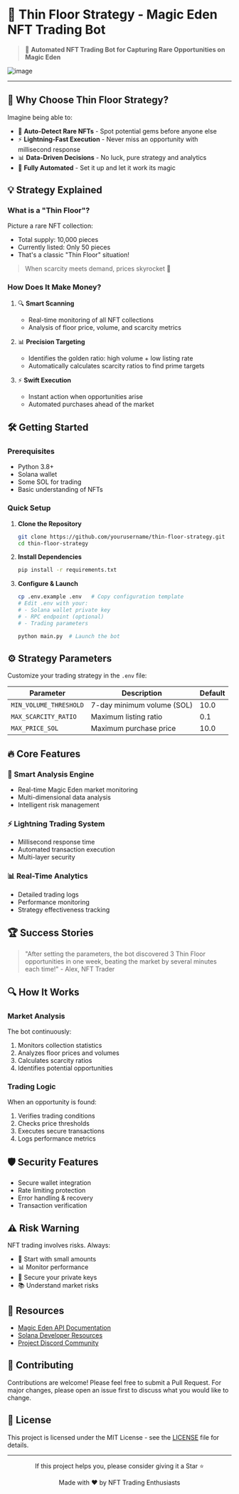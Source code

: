# 🎯 Thin Floor Strategy - Magic Eden NFT Trading Bot

> 🚀 **Automated NFT Trading Bot for Capturing Rare Opportunities on Magic Eden**

![image](https://github.com/user-attachments/assets/65b1d659-334c-4781-a5e7-7abcb80c73d5)


---

## 🌟 Why Choose Thin Floor Strategy?

Imagine being able to:

- 🎯 **Auto-Detect Rare NFTs** - Spot potential gems before anyone else
- ⚡ **Lightning-Fast Execution** - Never miss an opportunity with millisecond response
- 📊 **Data-Driven Decisions** - No luck, pure strategy and analytics
- 🤖 **Fully Automated** - Set it up and let it work its magic

## 💡 Strategy Explained

### What is a "Thin Floor"?

Picture a rare NFT collection:
- Total supply: 10,000 pieces
- Currently listed: Only 50 pieces
- That's a classic "Thin Floor" situation!

> When scarcity meets demand, prices skyrocket 🚀

### How Does It Make Money?

1. 🔍 **Smart Scanning**
   - Real-time monitoring of all NFT collections
   - Analysis of floor price, volume, and scarcity metrics

2. 📊 **Precision Targeting**
   - Identifies the golden ratio: high volume + low listing rate
   - Automatically calculates scarcity ratios to find prime targets

3. ⚡ **Swift Execution**
   - Instant action when opportunities arise
   - Automated purchases ahead of the market

## 🛠️ Getting Started

### Prerequisites

- Python 3.8+
- Solana wallet
- Some SOL for trading
- Basic understanding of NFTs

### Quick Setup

1. **Clone the Repository**
   ```bash
   git clone https://github.com/yourusername/thin-floor-strategy.git
   cd thin-floor-strategy
   ```

2. **Install Dependencies**
   ```bash
   pip install -r requirements.txt
   ```

3. **Configure & Launch**
   ```bash
   cp .env.example .env   # Copy configuration template
   # Edit .env with your:
   # - Solana wallet private key
   # - RPC endpoint (optional)
   # - Trading parameters
   
   python main.py  # Launch the bot
   ```

## ⚙️ Strategy Parameters

Customize your trading strategy in the `.env` file:

| Parameter | Description | Default |
|-----------|-------------|---------|
| `MIN_VOLUME_THRESHOLD` | 7-day minimum volume (SOL) | 10.0 |
| `MAX_SCARCITY_RATIO` | Maximum listing ratio | 0.1 |
| `MAX_PRICE_SOL` | Maximum purchase price | 10.0 |

## 🔥 Core Features

### 🤖 Smart Analysis Engine
- Real-time Magic Eden market monitoring
- Multi-dimensional data analysis
- Intelligent risk management

### ⚡ Lightning Trading System
- Millisecond response time
- Automated transaction execution
- Multi-layer security

### 📊 Real-Time Analytics
- Detailed trading logs
- Performance monitoring
- Strategy effectiveness tracking

## 🏆 Success Stories

> "After setting the parameters, the bot discovered 3 Thin Floor opportunities in one week, beating the market by several minutes each time!" - Alex, NFT Trader

## 🔍 How It Works

### Market Analysis
The bot continuously:
1. Monitors collection statistics
2. Analyzes floor prices and volumes
3. Calculates scarcity ratios
4. Identifies potential opportunities

### Trading Logic
When an opportunity is found:
1. Verifies trading conditions
2. Checks price thresholds
3. Executes secure transactions
4. Logs performance metrics

## 🛡️ Security Features

- Secure wallet integration
- Rate limiting protection
- Error handling & recovery
- Transaction verification

## ⚠️ Risk Warning

NFT trading involves risks. Always:
- 🎯 Start with small amounts
- 📊 Monitor performance
- 🔐 Secure your private keys
- 📚 Understand market risks

## 🔗 Resources

- [Magic Eden API Documentation](https://api.magiceden.dev/)
- [Solana Developer Resources](https://solana.com/developers)
- [Project Discord Community](https://discord.gg/your-discord)

## 🤝 Contributing

Contributions are welcome! Please feel free to submit a Pull Request. For major changes, please open an issue first to discuss what you would like to change.

## 📝 License

This project is licensed under the MIT License - see the [LICENSE](LICENSE) file for details.

---

<div align="center">
  <p>If this project helps you, please consider giving it a Star ⭐️</p>
  <p>Made with ❤️ by NFT Trading Enthusiasts</p>
</div>


